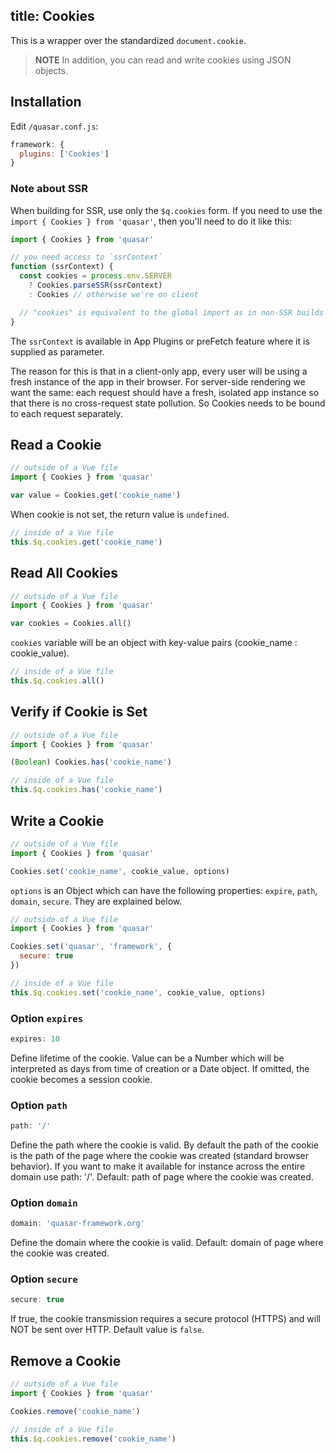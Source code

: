 title: Cookies
---
This is a wrapper over the standardized `document.cookie`.

> **NOTE**
> In addition, you can read and write cookies using JSON objects.

## Installation
Edit `/quasar.conf.js`:
```js
framework: {
  plugins: ['Cookies']
}
```

### Note about SSR
When building for SSR, use only the `$q.cookies` form. If you need to use the `import { Cookies } from 'quasar'`, then you'll need to do it like this:

```js
import { Cookies } from 'quasar'

// you need access to `ssrContext`
function (ssrContext) {
  const cookies = process.env.SERVER
    ? Cookies.parseSSR(ssrContext)
    : Cookies // otherwise we're on client

  // "cookies" is equivalent to the global import as in non-SSR builds
}
```

The `ssrContext` is available in App Plugins or preFetch feature where it is supplied as parameter.

The reason for this is that in a client-only app, every user will be using a fresh instance of the app in their browser. For server-side rendering we want the same: each request should have a fresh, isolated app instance so that there is no cross-request state pollution. So Cookies needs to be bound to each request separately.

## Read a Cookie
``` js
// outside of a Vue file
import { Cookies } from 'quasar'

var value = Cookies.get('cookie_name')
```
When cookie is not set, the return value is `undefined`.

```js
// inside of a Vue file
this.$q.cookies.get('cookie_name')
```

## Read All Cookies
``` js
// outside of a Vue file
import { Cookies } from 'quasar'

var cookies = Cookies.all()
```
`cookies` variable will be an object with key-value pairs (cookie_name : cookie_value).

```js
// inside of a Vue file
this.$q.cookies.all()
```

## Verify if Cookie is Set
``` js
// outside of a Vue file
import { Cookies } from 'quasar'

(Boolean) Cookies.has('cookie_name')
```

```js
// inside of a Vue file
this.$q.cookies.has('cookie_name')
```

## Write a Cookie
``` js
// outside of a Vue file
import { Cookies } from 'quasar'

Cookies.set('cookie_name', cookie_value, options)
```

`options` is an Object which can have the following properties: `expire`, `path`, `domain`, `secure`. They are explained below.

``` js
// outside of a Vue file
import { Cookies } from 'quasar'

Cookies.set('quasar', 'framework', {
  secure: true
})
```

```js
// inside of a Vue file
this.$q.cookies.set('cookie_name', cookie_value, options)
```

### Option `expires`
``` js
expires: 10
```
Define lifetime of the cookie. Value can be a Number which will be interpreted as days from time of creation or a Date object. If omitted, the cookie becomes a session cookie.

### Option `path`
``` js
path: '/'
```
Define the path where the cookie is valid. By default the path of the cookie is the path of the page where the cookie was created (standard browser behavior). If you want to make it available for instance across the entire domain use path: '/'. Default: path of page where the cookie was created.

### Option `domain`
``` js
domain: 'quasar-framework.org'
```
Define the domain where the cookie is valid. Default: domain of page where the cookie was created.

### Option `secure`
``` js
secure: true
```
If true, the cookie transmission requires a secure protocol (HTTPS) and will NOT be sent over HTTP. Default value is `false`.

## Remove a Cookie
``` js
// outside of a Vue file
import { Cookies } from 'quasar'

Cookies.remove('cookie_name')
```

```js
// inside of a Vue file
this.$q.cookies.remove('cookie_name')
```
